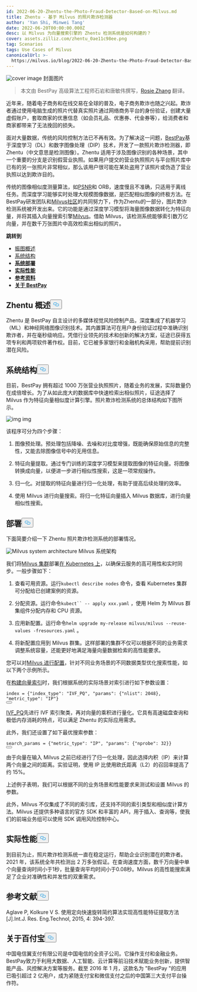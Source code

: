 ```yaml
---
id: 2022-06-20-Zhentu-the-Photo-Fraud-Detector-Based-on-Milvus.md
title: Zhentu - 基于 Milvus 的照片欺诈检测器
author: 'Yan Shi, Minwei Tang'
date: 2022-06-20T00:00:00.000Z
desc: 以 Milvus 为向量搜索引擎的 Zhentu 检测系统是如何构建的？
cover: assets.zilliz.com/zhentu_0ae11c98ee.png
tag: Scenarios
tags: Use Cases of Milvus
canonicalUrl: >-
  https://milvus.io/blog/2022-06-20-Zhentu-the-Photo-Fraud-Detector-Based-on-Milvus.md
---
```

<p>
  
   <span class="img-wrapper"> <img translate="no" src="https://assets.zilliz.com/zhentu_0ae11c98ee.png" alt="cover image" class="doc-image" id="cover-image" />
   </span> <span class="img-wrapper"> <span>封面图片</span> </span></p>
<blockquote>
<p>本文由 BestPay 高级算法工程师石岩和唐敏伟撰写，<a href="https://www.linkedin.cn/incareer/in/rosie-zhang-694528149">Rosie Zhang</a> 翻译。</p>
</blockquote>
<p>近年来，随着电子商务和在线交易在全球的普及，电子商务欺诈也随之兴起。欺诈者通过使用电脑生成的照片代替真实照片通过网络商务平台的身份验证，创建大量虚假账户，套取商家的优惠信息（如会员礼品、优惠券、代金券等），给消费者和商家都带来了无法挽回的损失。</p>
<p>面对大量数据，传统的风险控制方法已不再有效。为了解决这一问题，<a href="https://www.bestpay.com.cn">BestPay</a>基于深度学习（DL）和数字图像处理（DIP）技术，开发了一款照片欺诈检测器，即Zhentu（中文意思是检测图像）。Zhentu 适用于涉及图像识别的各种场景，其中一个重要的分支是识别假营业执照。如果用户提交的营业执照照片与平台照片库中已有的另一张照片非常相似，那么该用户很可能在某处盗用了该照片或伪造了营业执照以达到欺诈目的。</p>
<p>传统的图像相似度测量算法，如<a href="https://en.wikipedia.org/wiki/Peak_signal-to-noise_ratio">PSNR</a>和 ORB，速度慢且不准确，只适用于离线任务。而深度学习能够实时处理大规模图像数据，是匹配相似图像的终极方法。在BestPay研发团队和<a href="https://milvus.io/">Milvus社区</a>的共同努力下，作为Zhentu的一部分，图片欺诈检测系统被开发出来。它的功能是通过深度学习模型将海量图像数据转化为特征向量，并将其插入向量搜索引擎<a href="https://milvus.io/">Milvus</a>。借助 Milvus，该检测系统能够索引数万亿向量，并在数千万张图片中高效检索出相似的照片。</p>
<p><strong>跳转到</strong></p>
<ul>
<li><a href="#an-overview-of-zhentu">振图概述</a></li>
<li><a href="#system-structure">系统结构</a></li>
<li><a href="#deployment"><strong>系统部署</strong></a></li>
<li><a href="#real-world-performance"><strong>实际性能</strong></a></li>
<li><a href="#reference"><strong>参考资料</strong></a></li>
<li><a href="#about-bestpay"><strong>关于 BestPay</strong></a></li>
</ul>
<h2 id="An-overview-of-Zhentu" class="common-anchor-header">Zhentu 概述<button data-href="#An-overview-of-Zhentu" class="anchor-icon" translate="no">
      <svg translate="no"
        aria-hidden="true"
        focusable="false"
        height="20"
        version="1.1"
        viewBox="0 0 16 16"
        width="16"
      >
        <path
          fill="#0092E4"
          fill-rule="evenodd"
          d="M4 9h1v1H4c-1.5 0-3-1.69-3-3.5S2.55 3 4 3h4c1.45 0 3 1.69 3 3.5 0 1.41-.91 2.72-2 3.25V8.59c.58-.45 1-1.27 1-2.09C10 5.22 8.98 4 8 4H4c-.98 0-2 1.22-2 2.5S3 9 4 9zm9-3h-1v1h1c1 0 2 1.22 2 2.5S13.98 12 13 12H9c-.98 0-2-1.22-2-2.5 0-.83.42-1.64 1-2.09V6.25c-1.09.53-2 1.84-2 3.25C6 11.31 7.55 13 9 13h4c1.45 0 3-1.69 3-3.5S14.5 6 13 6z"
        ></path>
      </svg>
    </button></h2><p>Zhentu 是 BestPay 自主设计的多媒体视觉风险控制产品，深度集成了机器学习（ML）和神经网络图像识别技术。其内置算法可在用户身份验证过程中准确识别欺诈者，并在毫秒级响应。凭借行业领先的技术和创新的解决方案，征途已获得五项专利和两项软件著作权。目前，它已被多家银行和金融机构采用，帮助提前识别潜在风险。</p>
<h2 id="System-structure" class="common-anchor-header">系统结构<button data-href="#System-structure" class="anchor-icon" translate="no">
      <svg translate="no"
        aria-hidden="true"
        focusable="false"
        height="20"
        version="1.1"
        viewBox="0 0 16 16"
        width="16"
      >
        <path
          fill="#0092E4"
          fill-rule="evenodd"
          d="M4 9h1v1H4c-1.5 0-3-1.69-3-3.5S2.55 3 4 3h4c1.45 0 3 1.69 3 3.5 0 1.41-.91 2.72-2 3.25V8.59c.58-.45 1-1.27 1-2.09C10 5.22 8.98 4 8 4H4c-.98 0-2 1.22-2 2.5S3 9 4 9zm9-3h-1v1h1c1 0 2 1.22 2 2.5S13.98 12 13 12H9c-.98 0-2-1.22-2-2.5 0-.83.42-1.64 1-2.09V6.25c-1.09.53-2 1.84-2 3.25C6 11.31 7.55 13 9 13h4c1.45 0 3-1.69 3-3.5S14.5 6 13 6z"
        ></path>
      </svg>
    </button></h2><p>目前，BestPay 拥有超过 1000 万张营业执照照片，随着业务的发展，实际数量仍在成倍增长。为了从如此庞大的数据库中快速检索出相似照片，征途选择了 Milvus 作为特征向量相似度计算引擎。照片欺诈检测系统的总体结构如下图所示。</p>
<p>
  
   <span class="img-wrapper"> <img translate="no" src="https://assets.zilliz.com/Structure_of_the_photo_fraud_detection_system_cf5d20d431.png" alt="img" class="doc-image" id="img" />
   </span> <span class="img-wrapper"> <span>img</span> </span></p>
<p>该程序可分为四个步骤：</p>
<ol>
<li><p>图像预处理。预处理包括降噪、去噪和对比度增强，既能确保原始信息的完整性，又能去除图像信号中的无用信息。</p></li>
<li><p>特征向量提取。通过专门训练的深度学习模型来提取图像的特征向量。将图像转换成向量，以便进一步进行相似性搜索，这是一项常规操作。</p></li>
<li><p>归一化。对提取的特征向量进行归一化处理，有助于提高后续处理的效率。</p></li>
<li><p>使用 Milvus 进行向量搜索。将归一化特征向量插入 Milvus 数据库，进行向量相似性搜索。</p></li>
</ol>
<h2 id="Deployment" class="common-anchor-header"><strong>部署</strong><button data-href="#Deployment" class="anchor-icon" translate="no">
      <svg translate="no"
        aria-hidden="true"
        focusable="false"
        height="20"
        version="1.1"
        viewBox="0 0 16 16"
        width="16"
      >
        <path
          fill="#0092E4"
          fill-rule="evenodd"
          d="M4 9h1v1H4c-1.5 0-3-1.69-3-3.5S2.55 3 4 3h4c1.45 0 3 1.69 3 3.5 0 1.41-.91 2.72-2 3.25V8.59c.58-.45 1-1.27 1-2.09C10 5.22 8.98 4 8 4H4c-.98 0-2 1.22-2 2.5S3 9 4 9zm9-3h-1v1h1c1 0 2 1.22 2 2.5S13.98 12 13 12H9c-.98 0-2-1.22-2-2.5 0-.83.42-1.64 1-2.09V6.25c-1.09.53-2 1.84-2 3.25C6 11.31 7.55 13 9 13h4c1.45 0 3-1.69 3-3.5S14.5 6 13 6z"
        ></path>
      </svg>
    </button></h2><p>下面简要介绍一下 Zhentu 照片欺诈检测系统的部署情况。</p>
<p>
  
   <span class="img-wrapper"> <img translate="no" src="https://assets.zilliz.com/milvus_architecture_ea45a5ab53.png" alt="Milvus system architecture" class="doc-image" id="milvus-system-architecture" />
   </span> <span class="img-wrapper"> <span>Milvus 系统架构</span> </span></p>
<p>我们将<a href="https://milvus.io/docs/v2.0.x/install_cluster-helm.md">Milvus 集群</a>部署<a href="https://milvus.io/docs/v2.0.x/install_cluster-helm.md">在 Kubernetes 上</a>，以确保云服务的高可用性和实时同步。一般步骤如下：</p>
<ol>
<li><p>查看可用资源。运行<code translate="no">kubectl describe nodes</code> 命令，查看 Kubernetes 集群可分配给已创建案例的资源。</p></li>
<li><p>分配资源。运行命令<code translate="no">kubect`` -- apply xxx.yaml</code> ，使用 Helm 为 Milvus 群集组件分配内存和 CPU 资源。</p></li>
<li><p>应用新配置。运行命令<code translate="no">helm upgrade my-release milvus/milvus --reuse-values -fresources.yaml</code> 。</p></li>
<li><p>将新配置应用到 Milvus 群集。这样部署的集群不仅可以根据不同的业务需求调整系统容量，还能更好地满足海量向量数据检索的高性能要求。</p></li>
</ol>
<p>您可以对<a href="https://milvus.io/docs/v2.0.x/configure-docker.md">Milvus 进行配置</a>，针对不同业务场景的不同数据类型优化搜索性能，如以下两个示例所示。</p>
<p>在<a href="https://milvus.io/docs/v2.0.x/build_index.md">构建向量索引</a>时，我们根据系统的实际场景对索引进行如下参数设置：</p>
<pre><code translate="no" class="language-Python">index = {<span class="hljs-string">&quot;index_type&quot;</span>: <span class="hljs-string">&quot;IVF_PQ&quot;</span>, <span class="hljs-string">&quot;params&quot;</span>: {<span class="hljs-string">&quot;nlist&quot;</span>: <span class="hljs-number">2048</span>}, <span class="hljs-string">&quot;metric_type&quot;</span>: <span class="hljs-string">&quot;IP&quot;</span>}
<button class="copy-code-btn"></button></code></pre>
<p><a href="https://milvus.io/docs/v2.0.x/index.md#IVF_PQ">IVF_PQ</a>先进行 IVF 索引聚类，再对向量的乘积进行量化。它具有高速磁盘查询和极低内存消耗的特点，可以满足 Zhentu 的实际应用需求。</p>
<p>此外，我们还设置了如下最优搜索参数：</p>
<pre><code translate="no" class="language-Python">search_params = {<span class="hljs-string">&quot;metric_type&quot;</span>: <span class="hljs-string">&quot;IP&quot;</span>, <span class="hljs-string">&quot;params&quot;</span>: {<span class="hljs-string">&quot;nprobe&quot;</span>: <span class="hljs-number">32</span>}}
<button class="copy-code-btn"></button></code></pre>
<p>由于向量在输入 Milvus 之前已经进行了归一化处理，因此选择内积（IP）来计算两个向量之间的距离。实验证明，使用 IP 比使用欧氏距离（L2）的召回率提高了约 15%。</p>
<p>上述例子表明，我们可以根据不同的业务场景和性能要求来测试和设置 Milvus 的参数。</p>
<p>此外，Milvus 不仅集成了不同的索引库，还支持不同的索引类型和相似度计算方法。Milvus 还提供多种语言的官方 SDK 和丰富的 API，用于插入、查询等，使我们的前端业务组可以使用 SDK 调用风险控制中心。</p>
<h2 id="Real-world-performance" class="common-anchor-header"><strong>实际性能</strong><button data-href="#Real-world-performance" class="anchor-icon" translate="no">
      <svg translate="no"
        aria-hidden="true"
        focusable="false"
        height="20"
        version="1.1"
        viewBox="0 0 16 16"
        width="16"
      >
        <path
          fill="#0092E4"
          fill-rule="evenodd"
          d="M4 9h1v1H4c-1.5 0-3-1.69-3-3.5S2.55 3 4 3h4c1.45 0 3 1.69 3 3.5 0 1.41-.91 2.72-2 3.25V8.59c.58-.45 1-1.27 1-2.09C10 5.22 8.98 4 8 4H4c-.98 0-2 1.22-2 2.5S3 9 4 9zm9-3h-1v1h1c1 0 2 1.22 2 2.5S13.98 12 13 12H9c-.98 0-2-1.22-2-2.5 0-.83.42-1.64 1-2.09V6.25c-1.09.53-2 1.84-2 3.25C6 11.31 7.55 13 9 13h4c1.45 0 3-1.69 3-3.5S14.5 6 13 6z"
        ></path>
      </svg>
    </button></h2><p>到目前为止，照片欺诈检测系统一直在稳定运行，帮助企业识别潜在的欺诈者。2021 年，该系统全年共检测出 2 万多张假证。在查询速度方面，数千万向量中单个向量查询时间小于1秒，批量查询平均时间小于0.08秒。Milvus 的高性能搜索满足了企业对准确性和并发性的双重需求。</p>
<h2 id="Reference" class="common-anchor-header"><strong>参考文献</strong><button data-href="#Reference" class="anchor-icon" translate="no">
      <svg translate="no"
        aria-hidden="true"
        focusable="false"
        height="20"
        version="1.1"
        viewBox="0 0 16 16"
        width="16"
      >
        <path
          fill="#0092E4"
          fill-rule="evenodd"
          d="M4 9h1v1H4c-1.5 0-3-1.69-3-3.5S2.55 3 4 3h4c1.45 0 3 1.69 3 3.5 0 1.41-.91 2.72-2 3.25V8.59c.58-.45 1-1.27 1-2.09C10 5.22 8.98 4 8 4H4c-.98 0-2 1.22-2 2.5S3 9 4 9zm9-3h-1v1h1c1 0 2 1.22 2 2.5S13.98 12 13 12H9c-.98 0-2-1.22-2-2.5 0-.83.42-1.64 1-2.09V6.25c-1.09.53-2 1.84-2 3.25C6 11.31 7.55 13 9 13h4c1.45 0 3-1.69 3-3.5S14.5 6 13 6z"
        ></path>
      </svg>
    </button></h2><p>Aglave P, Kolkure V S. 使用定向快速旋转简约算法实现高性能特征提取方法[J].Int.J. Res. Eng.Technol, 2015, 4: 394-397.</p>
<h2 id="About-BestPay" class="common-anchor-header"><strong>关于百付宝</strong><button data-href="#About-BestPay" class="anchor-icon" translate="no">
      <svg translate="no"
        aria-hidden="true"
        focusable="false"
        height="20"
        version="1.1"
        viewBox="0 0 16 16"
        width="16"
      >
        <path
          fill="#0092E4"
          fill-rule="evenodd"
          d="M4 9h1v1H4c-1.5 0-3-1.69-3-3.5S2.55 3 4 3h4c1.45 0 3 1.69 3 3.5 0 1.41-.91 2.72-2 3.25V8.59c.58-.45 1-1.27 1-2.09C10 5.22 8.98 4 8 4H4c-.98 0-2 1.22-2 2.5S3 9 4 9zm9-3h-1v1h1c1 0 2 1.22 2 2.5S13.98 12 13 12H9c-.98 0-2-1.22-2-2.5 0-.83.42-1.64 1-2.09V6.25c-1.09.53-2 1.84-2 3.25C6 11.31 7.55 13 9 13h4c1.45 0 3-1.69 3-3.5S14.5 6 13 6z"
        ></path>
      </svg>
    </button></h2><p>中国电信翼支付有限公司是中国电信的全资子公司。它操作支付和金融业务。BestPay致力于利用大数据、人工智能、云计算等前沿技术赋能业务创新，提供智能产品、风控解决方案等服务。截至 2016 年 1 月，这款名为 "BestPay "的应用已吸引超过 2 亿用户，成为紧随支付宝和微信支付之后的中国第三大支付平台操作符。</p>

